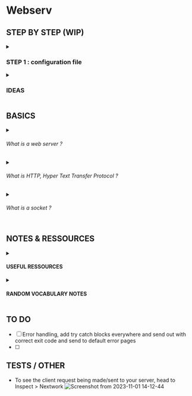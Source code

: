 # Webserv

<h2> STEP BY STEP (WIP) </h2>

<details><summary><h3>STEP 1 : configuration file</h3></summary>
Our executable is meant to run as follows : `./webserv [configuration file]`.

So this means you can start by creating a default configuration file, if there is no argument after the executable then the programme uses it. The requirements on what is to be found in the conf file is in the third part of the subject. A configuration file is used to customize the behavior of a server without requiring changes to the underlying code.

In our case, we must include : 
* the port the server will listen to
* the server name (domain name)
* default / customised error pages
* the maximum size of the data sent by the client
* which HTTP methods are allowed per route (GET, POST etc)
* redirection request (e.g from /old-page to /new-page)
* define directory/file location for some requested ressources
* you can specify that some file extensions be interpreted as scripts and executed as separate programs rather than just serving as static files (CGI Scripts)

In essence, these concepts collectively define how your web server routes requests, handles different HTTP methods, interacts with CGI scripts, and manages configuration and default files. They are key components in building a fully functional and configurable web server. This is the first item that must be parsed and stored.  


</details>

<details><summary><h3>IDEAS</h3></summary>
STEP 2 : set up the socket / network and set status to listening
STEP 3 : receive client request, parse it
STEP 4 : send approriate response

</details>

<h2> BASICS </h2>

<details><summary><h6>What is a web server ?</h6></summary>

From a hardware point of view, anything with an internet connection can be a web server e.g a laptop, anything… It’s not about hardware (even if some are more suited), it’s a piece of software that serves web content. Being a server is a role. 

An HTTP web server is a software application that listens for and responds to HTTP requests from clients (such as web browsers). The main purpose of a web server is to host web content and make it available to users over the internet.

Let’s look at the 6 things (roughly) that a web server does : 

1. LISTENS
2. ON A PORT
3. FOR A REQUEST
4. Send via a TRANSPORT PROTOCOL
5. Returns a RESPONSE
6. Containing the requested RESOURCES

Once a web server has been set up, it justs sits there i.e listens until something comes around. If nothing comes around it’s idle. The web server listens to a network port provided by the operating system that the web server is running on. 

HTTP Message Format

```
start-line CRLF
Headers CRLF
CRLF(end of headers)
[message-body]

CRLF are Carriage Return and Line Feed (\r\n), which is just a new line.
```


</details>


<details><summary><h6>What is HTTP, Hyper Text Transfer Protocol ?</h6></summary>

Le protocole HTTP est un protocole de communication spécifiquement pensé pour le web. 90% des échanges web se font via ce protocole. Son rôle est de définir comment les messages doivent être structurés et comment sont organisés les échanges de données entre navigateurs et serveurs web. Il permet d'échanger notamment le contenu des sites web comme les textes images vidéos code source etc. Donc globalement tout ce qui est affiché sur le navigateur. 

Le protocole HTTP est considéré comme étant stateless, c’est à dire qu’il ne conserve pas l'état des requêtes, le serveur ne garde pas de mémoire de l’historique des interactions avec un client. Chaque requête HTTP est différente. C’est là que les cookies interviennent pour enregistrer et suivre l'état et l’historique de votre navigation sur le web (d’autres outils existent pour compenser ce manque d'état dans le protocole http). 

Le concept d'hypertexte implique que les pages web renvoient les utilisateurs sur d’autres pages via des liens cliquables. Ces liens comportent une URL (Uniform Resource Locator), une chaîne de caractères utilisée pour spécifier l'adresse d'une ressource spécifique sur internet. Une URL contient les informations suivantes : 

* Protocole
* Nom de domaine (adresse du serveur ou l’adresse est hébergée)
* Chemin (d'accès à la ressource sur le serveur)
* Nom du fichier 
* Parametres

  ![Capture d’écran   2023-10-30 à 11 24 57](https://github.com/chmadran/Webserv/assets/113340699/7551c31c-8af0-4495-9ce5-af26636fa6dc)

Lorsqu’on clique sur un client ou qu’on entre une URL, votre navigateur envoie une requête au serveur web concerne, la requête HTTP détermine le type d’action qu’on souhaite effectuer (GET pour obtenir des donees, PUT ou POST pour envoyer des données de formulaire ou télécharger des fichiers, DELETE etc).

A REQUEST
![image](https://github.com/chmadran/Webserv/assets/113340699/22c64d00-d991-44c0-b177-57c37999df20)

A RESPONSE 
![image](https://github.com/chmadran/Webserv/assets/113340699/948b4503-4334-4a84-a232-b6043ba1e30c)


</details>

<details><summary><h6>What is a socket ?</h6></summary>

**Open System Interconnection (OSI) Models - 7 Layers**

![Screenshot from 2023-10-30 14-05-08](https://github.com/chmadran/Webserv/assets/113340699/c646617f-d29b-464a-896a-ecaf22d7bc16)

In order for a connection to take place between two devices, we know the data must be sent from the application layer and descend down to the physical layer and then to ascend from the physical layer to the application layer in order to be received by the other device.  

While the OSI layers are the same in the client and in the server, **the roles and the tasks that these two devices perform will differ** in a client / server architecture. That's where we will label one of the two devices to be a client and the other device to be a server. They perform different roles and tasks. 

The connection is always between two devices (even if a server can communicate with more than one client and vice versa) and each side uses its own IP and port number. The server is continually waiting for incoming connections. This is called **listening** which is always done on a certain IP and port number. The loopback address 127.0.0.1 refers to the current address and is reserved. It can be used to test both client and server on a single machine. 

Port numbers (16 bit address) can be any integer between 1 and 65 535. Port 1..1023 are described as well known ports and are reserved for specific applications. It’s recommended to choose a number over 1024. Each machine on the network has its own unique IP address and then at each IP address there will be ports for data to be sent from and received at. 

Now we can try and undergo a process of binding that IP address and port number to a dedicated socket : one for the server listening for clients attempting to connect to that socket and the client itself will create a socket which will specify the details of the server, the IP address and the port number that it wants to connect to. We have a two way reciprocal connection here : the server is in listening mode willing to accept requests and the client is active in sending out requests to those details (IP address and port number). 

Once the connection has been approved, the socket facilitates the connection and allows for data to be sent, it’s a “pipe between two computers on a network through which data flows.”. Sockets are two-way, data can be both sent and received on a socket. There are two types of sockets : 

* Streaming socket (uses the TCP protocol)
* Datagram socket (uses the UCP protocol)

When we create a socket, it is yet to be bound to an IP or a port number. The status in this case is **unbound**. When the IP address and port number have been set, the socket is bound. Once bound, the socket can be set to a listening state for incoming connections on the port. The client then makes a request to connect to the server’s port number. Once the server request has been acknowledged and accepted by the server, we dont just connect the two sockets but the server duplicates the socket to enable the connection between the server and the client and maintains the original socket so its ready to listen to other clients. 

The server can simultaneously maintain its connection with the client  while it can keep on listening out to other clients attempting to connect to that socket. 

![Screenshot from 2023-10-30 14-36-07](https://github.com/chmadran/Webserv/assets/113340699/ad28d0c7-18ab-44f1-942c-ff6f5c2467aa)


</details>

<h2> NOTES & RESSOURCES </h2>

<details><summary><h4>USEFUL RESSOURCES</h4></summary>
  
* [HTML, an Overview](https://developer.mozilla.org/en-US/docs/Web/HTTP/Overview)
*  [Beej's Guide to Network Programming](https://beej.us/guide/bgnet/html/split/index.html) in case of emergency
* [RFC](http://www.rfc.fr/rfc/fr/rfc2616.pdf) - initially it is RFC 2616 but later replaced by RFC 7230, RFC 7231, RFC 7232, RFC 7233, RFC 7234, RFC 7235
* [The ultime guide to build a web server](https://medium.com/from-the-scratch/http-server-what-do-you-need-to-know-to-build-a-simple-http-server-from-scratch-d1ef8945e4fa)
* To understand [sockets](https://www.youtube.com/watch?v=gntyAFoZp-E&t=1250s)
* Kaydoo's [README](https://github.com/Kaydooo/Webserv_42)
  
</details>

<details><summary><h4>RANDOM VOCABULARY NOTES</h4></summary>
  
* **A Request for Comments (RFC)**, in the context of Internet governance, is a type of publication from the Internet Engineering Task Force (IETF) and the Internet Society(ISOC), the principal technical development and standards-setting bodies for the Internet.

* **Domain Name Server** or DNS is the phonebook of domain name=IP Address.

* **Whats a fully static website?**
A fully static website is a website that consists only of HTML, CSS, JavaScript, images, and other client-side resources, and does not require any server-side processing or dynamic content generation.     

In a fully static website:       
     
HTML: Contains the structure and content of the web pages.    
CSS: Defines the styling and layout of the web pages.    
JavaScript: Provides interactivity and dynamic behavior on the client side.    
Images and other resources: Enhance the visual elements of the website.    

There is no server-side processing or database interaction involved. All the content is pre-defined and stored as files, and the web server simply serves these files to the client upon request.    
</details>


<h2>TO DO</h2>

- [ ] Error handling, add try catch blocks everywhere and send out with correct exit code and send to default error pages
- [ ] 

<h2> TESTS / OTHER </h2>

* To see the client request being made/sent to your server, head to Inspect > Nextwork 
![Screenshot from 2023-11-01 14-12-44](https://github.com/chmadran/Webserv/assets/113340699/627d7a73-b642-42cf-b566-a54258792e2f)
